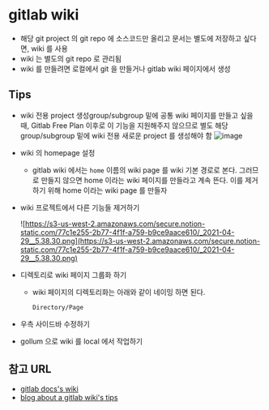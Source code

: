 # **gitlab wiki**

- 해당 git project 의 git repo 에 소스코드만 올리고 문서는 별도에 저장하고 싶다면, wiki 를 사용
- wiki 는 별도의 git repo 로 관리됨
- wiki 를 만들려면 로컬에서 git 을 만들거나 gitlab wiki 페이지에서 생성

## **Tips**

- wiki 전용 project 생성group/subgroup 밑에 공통 wiki 페이지를 만들고 싶을 때, Gitlab Free Plan 이후로 이 기능을 지원해주지 않으므로 별도 해당 group/subgroup 밑에 wiki 전용 새로운 project 를 생성해야 함
![image](https://user-images.githubusercontent.com/63495774/116529286-c0dd4280-a917-11eb-8a02-4149bd44f5d7.png)

    

- wiki 의 homepage 설정
    - gitlab wiki 에서는 `home` 이름의 wiki page 를 wiki 기본 경로로 본다. 그러므로 만들지 않으면 home 이라는 wiki 페이지를 만들라고 계속 뜬다. 이를 제거하기 위해 home 이라는 wiki page 를 만들자
- wiki 프로젝트에서 다른 기능들 제거하기

    ![https://s3-us-west-2.amazonaws.com/secure.notion-static.com/77c1e255-2b77-4f1f-a759-b9ce9aace610/_2021-04-29__5.38.30.png](https://s3-us-west-2.amazonaws.com/secure.notion-static.com/77c1e255-2b77-4f1f-a759-b9ce9aace610/_2021-04-29__5.38.30.png)

- 디렉토리로 wiki 페이지 그룹화 하기
    - wiki 페이지의 디렉토리화는 아래와 같이 네이밍 하면 된다.

        ```bash
        Directory/Page
        ```

- 우측 사이드바 수정하기
- gollum 으로 wiki 를 local 에서 작업하기

## **참고 URL**

- [gitlab docs's wiki](https://docs.gitlab.com/ee/user/project/wiki/)
- [blog about a gitlab wiki's tips](https://dev.to/gugurel/gitlab-wiki-page-tips-5f10)
